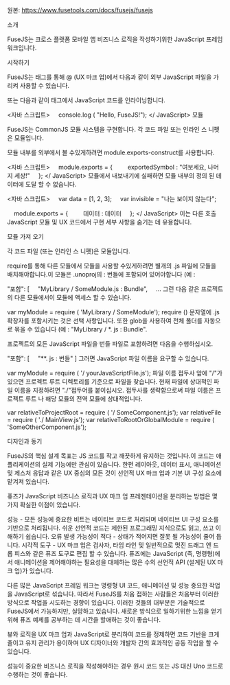 원본: https://www.fusetools.com/docs/fusejs/fusejs

소개

FuseJS는 크로스 플랫폼 모바일 앱 비즈니스 로직을 작성하기위한 JavaScript 프레임 워크입니다.

시작하기

FuseJS는 <JavaScript> 태그를 통해 @ (UX 마크 업)에서 다음과 같이 외부 JavaScript 파일을 가리켜 사용할 수 있습니다.

<JavaScript File = "SomeCode.js"/>
또는 다음과 같이 태그에서 JavaScript 코드를 인라이닝합니다.

<자바 스크립트>
    console.log ( "Hello, FuseJS!");
</ JavaScript>
모듈

FuseJS는 CommonJS 모듈 시스템을 구현합니다. 각 코드 파일 또는 인라인 스 니펫은 모듈입니다.

모듈 내부를 외부에서 볼 수있게하려면 module.exports-construct를 사용합니다.

<자바 스크립트>
    module.exports = {
        exportedSymbol : "여보세요, 나머지 세상!"
    };
</ JavaScript>
모듈에서 내보내기에 실패하면 모듈 내부의 정의 된 데이터에 도달 할 수 없습니다.

<자바 스크립트>
    var data = [1, 2, 3];
    var invisible = "나는 보이지 않는다";

    module.exports = {
        데이터 : 데이터
    };
</ JavaScript>
이는 다른 호출 JavaScript 모듈 및 UX 코드에서 구현 세부 사항을 숨기는 데 유용합니다.

모듈 가져 오기

각 코드 파일 (또는 인라인 스 니펫)은 모듈입니다.

require를 통해 다른 모듈에서 모듈을 사용할 수있게하려면 별개의 .js 파일에 모듈을 배치해야합니다.이 모듈은 .unoproj의 : 번들에 포함되어 있어야합니다 (예 :

"포함": [
    "MyLibrary / SomeModule.js : Bundle",
    ...
그런 다음 같은 프로젝트의 다른 모듈에서이 모듈에 액세스 할 수 있습니다.

var myModule = require ( 'MyLibrary / SomeModule');
require () 문자열에 .js 확장자를 포함시키는 것은 선택 사항입니다.
또한 glob을 사용하여 전체 폴더를 자동으로 묶을 수 있습니다 (예 : "MyLibrary / *. js : Bundle".

프로젝트의 모든 JavaScript 파일을 번들 파일로 포함하려면 다음을 수행하십시오.

"포함": [
    "**. js : 번들"
]
그러면 JavaScript 파일 이름을 요구할 수 있습니다.

var myModule = require ( '/ yourJavaScriptFile.js');
파일 이름 접두사 앞에 "/"가 있으면 프로젝트 루트 디렉토리를 기준으로 파일을 찾습니다. 현재 파일에 상대적인 파일 이름을 지정하려면 "./"접두어를 붙이십시오. 접두사를 생략함으로써 파일 이름은 프로젝트 루트 나 해당 모듈의 전역 모듈에 상대적입니다.

var relativeToProjectRoot = require ( '/ SomeComponent.js');
var relativeFile = require ( './ MainView.js');
var relativeToRootOrGlobalModule = require ( 'SomeOtherComponent.js');

디자인과 동기

FuseJS의 핵심 설계 목표는 JS 코드를 작고 깨끗하게 유지하는 것입니다.이 코드는 애플리케이션의 실제 기능에만 관심이 있습니다. 한편 레이아웃, 데이터 표시, 애니메이션 및 제스처 응답과 같은 UX 중심의 모든 것이 선언적 UX 마크 업과 기본 UI 구성 요소에 맡겨져 있습니다.

퓨즈가 JavaScript 비즈니스 로직과 UX 마크 업 프레젠테이션을 분리하는 방법은 몇 가지 확실한 이점이 있습니다.

성능 - 모든 성능에 중요한 비트는 네이티브 코드로 처리되며 네이티브 UI 구성 요소를 기반으로 처리됩니다.
쉬운 선언적 코드는 제한된 프로그래밍 지식으로도 읽고, 쓰고 이해하기 쉽습니다.
오류 발생 가능성이 적다 - 상태가 적어지면 잘못 될 가능성이 줄어 듭니다.
시각적 도구 - UX 마크 업은 검사자, 타임 라인 및 일반적으로 멋진 드래그 앤 드롭 피스와 같은 퓨즈 도구로 편집 할 수 있습니다.
퓨즈에는 JavaScript (즉, 명령형)에서 애니메이션을 제어해야하는 필요성을 대체하는 많은 수의 선언적 API (설계된 UX 마크 업)가 있습니다.

다른 많은 JavaScript 프레임 워크는 명령형 UI 코드, 애니메이션 및 성능 중요한 작업을 JavaScript로 섞습니다. 따라서 FuseJS를 처음 접하는 사람들은 처음부터 이러한 방식으로 작업을 시도하는 경향이 있습니다. 이러한 것들의 대부분은 기술적으로 FuseJS에서 가능하지만, 실망하고 있습니다. 새로운 방식으로 일하기위한 느낌을 얻기 위해 퓨즈 예제를 공부하는 데 시간을 할애하는 것이 좋습니다.

뷰와 로직을 UX 마크 업과 JavaScript로 분리하여 코드를 정제하면 코드 기반을 크게 줄이고 유지 관리가 용이하며 UX 디자이너와 개발자 간의 효과적인 공동 작업을 할 수 있습니다.

성능이 중요한 비즈니스 로직을 작성해야하는 경우 원시 코드 또는 JS 대신 Uno 코드로 수행하는 것이 좋습니다.

